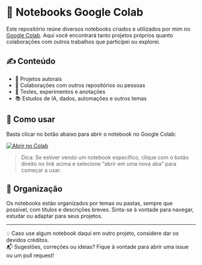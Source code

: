 # 📓 Notebooks Google Colab

Este repositório reúne diversos notebooks criados e utilizados por mim no [Google Colab](https://colab.research.google.com/). Aqui você encontrará tanto projetos próprios quanto colaborações com outros trabalhos que participei ou explorei.

## ✍️ Conteúdo

- 🧠 Projetos autorais
- 🤝 Colaborações com outros repositórios ou pessoas
- 🧪 Testes, experimentos e anotações
- 📚 Estudos de IA, dados, automações e outros temas

## 🚀 Como usar

Basta clicar no botão abaixo para abrir o notebook no Google Colab:

[![Abrir no Colab](https://colab.research.google.com/assets/colab-badge.svg)](https://colab.research.google.com/)

> Dica: Se estiver vendo um notebook específico, clique com o botão direito no link acima e selecione “abrir em uma nova aba” para começar a usar.

## 📁 Organização

Os notebooks estão organizados por temas ou pastas, sempre que possível, com títulos e descrições breves. Sinta-se à vontade para navegar, estudar ou adaptar para seus projetos.

---

💡 Caso use algum notebook daqui em outro projeto, considere dar os devidos créditos.  
📬 Sugestões, correções ou ideias? Fique à vontade para abrir uma issue ou um pull request!
